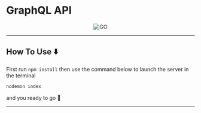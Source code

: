 # **GraphQL API**

<p align="center">
    <img src="https://venturebeat.com/wp-content/uploads/2019/06/4f44eef2-5673-43e5-808c-0e215a3855c9.png?fit=1800%2C1120&strip=all" alt="GO" />
</p>

---

## How To Use ⬇️

First run `npm install` then use the command below to launch the server in the terminal

```bash
nodemon index
```

and you ready to go 🚀

---
